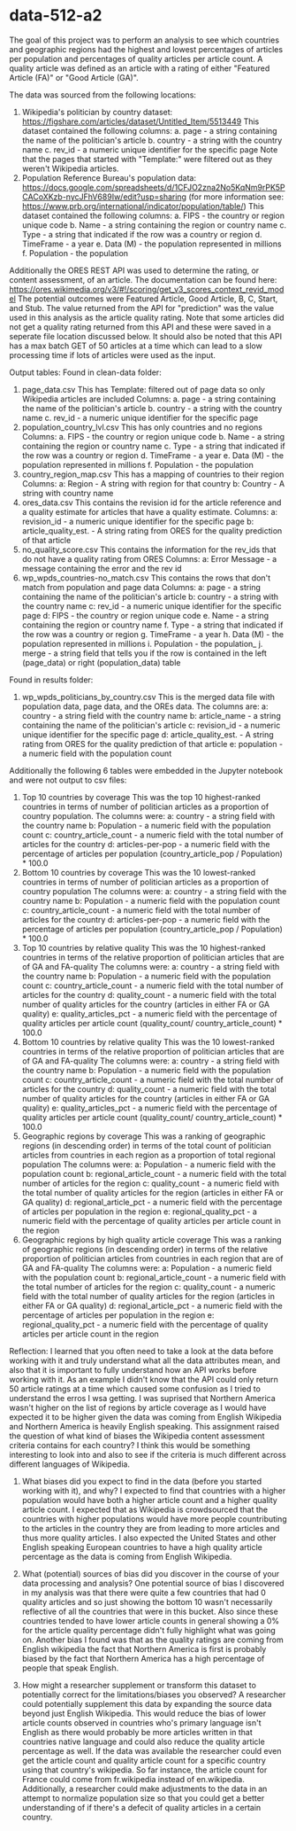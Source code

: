 # data-512-a2

The goal of this project was to perform an analysis to see which countries and geographic regions had the highest and lowest percentages of articles per population and percentages of quality articles per article count. A quality article was defined as an article with a rating of either "Featured Article (FA)" or "Good Article (GA)".

The data was sourced from the following locations:
1. Wikipedia's politician by country dataset: https://figshare.com/articles/dataset/Untitled_Item/5513449
This dataset contained the following columns:
  a. page - a string containing the name of the politician's article
  b. country - a string with the country name
  c. rev_id - a numeric unique identifier for the specific page
Note that the pages that started with "Template:" were filtered out as they weren't Wikipedia articles.
2. Population Reference Bureau's population data: https://docs.google.com/spreadsheets/d/1CFJO2zna2No5KqNm9rPK5PCACoXKzb-nycJFhV689Iw/edit?usp=sharing (for more information see: https://www.prb.org/international/indicator/population/table/)
This dataset contained the following columns:
  a. FIPS - the country or region unique code
  b. Name - a string containing the region or country name
  c. Type - a string that indicated if the row was a country or region
  d. TimeFrame - a year
  e. Data (M) - the population represented in millions
  f. Population - the population

Additionally the ORES REST API was used to determine the rating, or content assessment, of an article. The documentation can be found here: https://ores.wikimedia.org/v3/#!/scoring/get_v3_scores_context_revid_model
The potential outcomes were Featured Article, Good Article, B, C, Start, and Stub. The value returned from the API for "prediction" was the value used in this analysis as the article quality rating. Note that some articles did not get a quality rating returned from this API and these were saved in a seperate file location discussed below. It should also be noted that this API has a max batch GET of 50 articles at a time which can lead to a slow processing time if lots of articles were used as the input.

Output tables:
Found in clean-data folder:
1. page_data.csv
This has Template: filtered out of page data so only Wikipedia articles are included
Columns:
  a. page - a string containing the name of the politician's article
  b. country - a string with the country name
  c. rev_id - a numeric unique identifier for the specific page
2. population_country_lvl.csv
This has only countries and no regions
Columns:
  a. FIPS - the country or region unique code
  b. Name - a string containing the region or country name
  c. Type - a string that indicated if the row was a country or region
  d. TimeFrame - a year
  e. Data (M) - the population represented in millions
  f. Population - the population
3. country_region_map.csv
This has a mapping of countries to their region
Columns:
  a: Region - A string with region for that country
  b: Country - A string with country name
4. ores_data.csv
This contains the revision id for the article reference and a quality estimate for articles that have a quality estimate.
Columns:
  a: revision_id - a numeric unique identifier for the specific page
  b: article_quality_est. - A string rating from ORES for the quality prediction of that article
5. no_quality_score.csv
This contains the information for the rev_ids that do not have a quality rating from ORES
Columns:
  a: Error Message - a message containing the error and the rev id
6. wp_wpds_countries-no_match.csv
This contains the rows that don't match from population and page data
Columns:
  a: page - a string containing the name of the politician's article
  b: country - a string with the country name
  c: rev_id - a numeric unique identifier for the specific page
  d: FIPS - the country or region unique code
  e. Name - a string containing the region or country name
  f. Type - a string that indicated if the row was a country or region
  g. TimeFrame - a year
  h. Data (M) - the population represented in millions
  i. Population - the population_
  j. merge - a string field that tells you if the row is contained in the left (page_data) or right (population_data) table

Found in results folder:
1. wp_wpds_politicians_by_country.csv
This is the merged data file with population data, page data, and the OREs data.
The columns are:
  a: country - a string field with the country name
  b: article_name - a string containing the name of the politician's article
  c: revision_id - a numeric unique identifier for the specific page
  d: article_quality_est. - A string rating from ORES for the quality prediction of that article
  e: population - a numeric field with the population count

Additionally the following 6 tables were embedded in the Jupyter notebook and were not output to csv files:

1. Top 10 countries by coverage
This was the top 10 highest-ranked countries in terms of number of politician articles as a proportion of country population.
The columns were:
  a: country - a string field with the country name
  b: Population - a numeric field with the population count
  c: country_article_count - a numeric field with the total number of articles for the country
  d: articles-per-pop - a numeric field with the percentage of articles per population (country_article_pop / Population) * 100.0
2. Bottom 10 countries by coverage
This was the 10 lowest-ranked countries in terms of number of politician articles as a proportion of country population
The columns were:
  a: country - a string field with the country name
  b: Population - a numeric field with the population count
  c: country_article_count - a numeric field with the total number of articles for the country
  d: articles-per-pop - a numeric field with the percentage of articles per population (country_article_pop / Population) * 100.0
3. Top 10 countries by relative quality
This was the 10 highest-ranked countries in terms of the relative proportion of politician articles that are of GA and FA-quality
The columns were:
  a: country - a string field with the country name
  b: Population - a numeric field with the population count
  c: country_article_count - a numeric field with the total number of articles for the country
  d: quality_count - a numeric field with the total number of quality articles for the country (articles in either FA or GA quality)
  e: quality_articles_pct - a numeric field with the percentage of quality articles per article count (quality_count/ country_article_count) * 100.0
4. Bottom 10 countries by relative quality
This was the 10 lowest-ranked countries in terms of the relative proportion of politician articles that are of GA and FA-quality
The columns were:
  a: country - a string field with the country name
  b: Population - a numeric field with the population count
  c: country_article_count - a numeric field with the total number of articles for the country
  d: quality_count - a numeric field with the total number of quality articles for the country (articles in either FA or GA quality)
  e: quality_articles_pct - a numeric field with the percentage of quality articles per article count (quality_count/ country_article_count) * 100.0
5. Geographic regions by coverage
This was a ranking of geographic regions (in descending order) in terms of the total count of politician articles from countries in each region as a proportion of total regional population
The columns were:
  a: Population - a numeric field with the population count
  b: regional_article_count - a numeric field with the total number of articles for the region
  c: quality_count - a numeric field with the total number of quality articles for the region (articles in either FA or GA quality)
  d: regional_article_pct	-  a numeric field with the percentage of articles per population in the region
  e: regional_quality_pct - a numeric field with the percentage of quality articles per article count in the region
6. Geographic regions by high quality article coverage
This was a ranking of geographic regions (in descending order) in terms of the relative proportion of politician articles from countries in each region that are of GA and FA-quality
The columns were:
  a: Population - a numeric field with the population count
  b: regional_article_count - a numeric field with the total number of articles for the region
  c: quality_count - a numeric field with the total number of quality articles for the region (articles in either FA or GA quality)
  d: regional_article_pct	-  a numeric field with the percentage of articles per population in the region
  e: regional_quality_pct - a numeric field with the percentage of quality articles per article count in the region

Reflection:
I learned that you often need to take a look at the data before working with it and truly understand what all the data attributes mean, and also that it is important to fully understand how an API works before working with it. As an example I didn't know that the API could only return 50 article ratings at a time which caused some confusion as I tried to understand the erros I wsa getting. I was suprised that Northern America wasn't higher on the list of regions by article coverage as I would have expected it to be higher given the data was coming from English Wikipedia and Northern America is heavily English speaking. This assignment raised the question of what kind of biases the Wikipedia content assessment criteria contains for each country? I think this would be something interesting to look into and also to see if the criteria is much different across different languages of Wikipedia.

1. What biases did you expect to find in the data (before you started working with it), and why?
I expected to find that countries with a higher population would have both a higher article count and a higher quality article count. I expected that as Wikipedia is crowdsourced that the countries with higher populations would have more people countributing to the articles in the country they are from leading to more articles and thus more quality articles. I also expected the United States and other English speaking European countries to have a high quality article percentage as the data is coming from English Wikipedia.

2. What (potential) sources of bias did you discover in the course of your data processing and analysis?
One potential source of bias I discovered in my analysis was that there were quite a few countries that had 0 quality articles and so just showing the bottom 10 wasn't necessarily reflective of all the countries that were in this bucket. Also since these countries tended to have lower article counts in general showing a 0% for the article quality percentage didn't fully highlight what was going on. Another bias I found was that as the quality ratings are coming from English wikipedia the fact that Northern America is first is probably biased by the fact that Northern America has a high percentage of people that speak English.

7. How might a researcher supplement or transform this dataset to potentially correct for the limitations/biases you observed?
A researcher could potentially supplement this data by expanding the source data beyond just English Wikipedia. This would reduce the bias of lower article counts observed in countries who's primary language isn't English as there would probably be more articles written in that countries native language and could also reduce the quality article percentage as well. If the data was available the researcher could even get the article count and quality article count for a specific country using that country's wikipedia. So far instance, the article count for France could come from fr.wikipedia instead of en.wikipedia. Additionally, a researcher could make adjustments to the data in an attempt to normalize population size so that you could get a better understanding of if there's a defecit of quality articles in a certain country.

